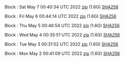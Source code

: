 Block [](https://testnet-insight.dashevo.org/insight/block/): Sat May  7 00:40:34 UTC 2022 [zip](https://dash-bootstrap.ams3.digitaloceanspaces.com/testnet/2022-05-07/bootstrap.dat.zip) (1.6G) [SHA256](https://dash-bootstrap.ams3.digitaloceanspaces.com/testnet/2022-05-07/sha256.txt)

Block [](https://testnet-insight.dashevo.org/insight/block/): Fri May  6 00:44:14 UTC 2022 [zip](https://dash-bootstrap.ams3.digitaloceanspaces.com/testnet/2022-05-06/bootstrap.dat.zip) (1.6G) [SHA256](https://dash-bootstrap.ams3.digitaloceanspaces.com/testnet/2022-05-06/sha256.txt)

Block [](https://testnet-insight.dashevo.org/insight/block/): Thu May  5 00:46:54 UTC 2022 [zip](https://dash-bootstrap.ams3.digitaloceanspaces.com/testnet/2022-05-05/bootstrap.dat.zip) (1.6G) [SHA256](https://dash-bootstrap.ams3.digitaloceanspaces.com/testnet/2022-05-05/sha256.txt)

Block [](https://testnet-insight.dashevo.org/insight/block/): Wed May  4 00:35:51 UTC 2022 [zip](https://dash-bootstrap.ams3.digitaloceanspaces.com/testnet/2022-05-04/bootstrap.dat.zip) (1.6G) [SHA256](https://dash-bootstrap.ams3.digitaloceanspaces.com/testnet/2022-05-04/sha256.txt)

Block [](https://testnet-insight.dashevo.org/insight/block/): Tue May  3 00:31:52 UTC 2022 [zip](https://dash-bootstrap.ams3.digitaloceanspaces.com/testnet/2022-05-03/bootstrap.dat.zip) (1.6G) [SHA256](https://dash-bootstrap.ams3.digitaloceanspaces.com/testnet/2022-05-03/sha256.txt)

Block [](https://testnet-insight.dashevo.org/insight/block/): Mon May  2 00:41:09 UTC 2022 [zip](https://dash-bootstrap.ams3.digitaloceanspaces.com/testnet/2022-05-02/bootstrap.dat.zip) (1.6G) [SHA256](https://dash-bootstrap.ams3.digitaloceanspaces.com/testnet/2022-05-02/sha256.txt)
